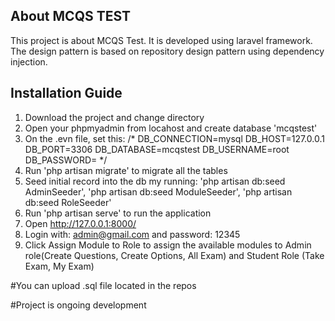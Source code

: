 

## About MCQS TEST

This project is about MCQS Test. It is developed using laravel framework. The design pattern is based on repository design pattern using dependency injection.

## Installation Guide
1. Download the project and change directory
2. Open your phpmyadmin from locahost and create database 'mcqstest'
3. On the .evn file, set this:
/*
    DB_CONNECTION=mysql
    DB_HOST=127.0.0.1
    DB_PORT=3306
    DB_DATABASE=mcqstest
    DB_USERNAME=root
    DB_PASSWORD=
*/
4. Run 'php artisan migrate' to migrate all the tables
5. Seed initial record into the db my running: 'php artisan db:seed AdminSeeder', 'php artisan db:seed ModuleSeeder', 'php artisan db:seed RoleSeeder' 
6. Run 'php artisan serve' to run the application
7. Open http://127.0.0.1:8000/
8. Login with: admin@gmail.com and password: 12345
9. Click Assign Module to Role to assign the available modules to Admin role(Create Questions, Create Options, All Exam) and Student Role (Take Exam, My Exam)

#You can upload .sql file located in the repos

#Project is ongoing development
